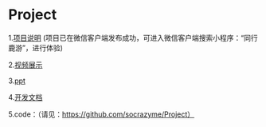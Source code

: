 # Project
1.[项目说明](text)  (项目已在微信客户端发布成功，可进入微信客户端搜索小程序：“同行鹿游”，进行体验)

2.[视频展示](演示视频.mp4)

3.[ppt](鹿游pre1.0.pptx)

4.[开发文档](开发文档)

5.code：（请见：https://github.com/socrazyme/Project）


